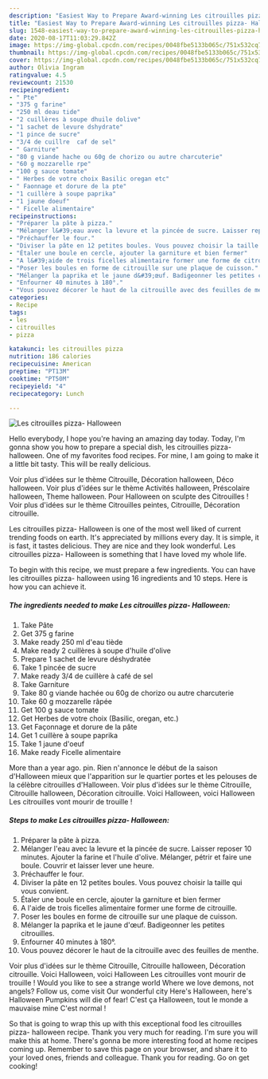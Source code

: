 ```yaml
---
description: "Easiest Way to Prepare Award-winning Les citrouilles pizza- Halloween"
title: "Easiest Way to Prepare Award-winning Les citrouilles pizza- Halloween"
slug: 1548-easiest-way-to-prepare-award-winning-les-citrouilles-pizza-halloween
date: 2020-08-17T11:03:29.842Z
image: https://img-global.cpcdn.com/recipes/0048fbe5133b065c/751x532cq70/les-citrouilles-pizza-halloween-photo-principale-de-la-recette.jpg
thumbnail: https://img-global.cpcdn.com/recipes/0048fbe5133b065c/751x532cq70/les-citrouilles-pizza-halloween-photo-principale-de-la-recette.jpg
cover: https://img-global.cpcdn.com/recipes/0048fbe5133b065c/751x532cq70/les-citrouilles-pizza-halloween-photo-principale-de-la-recette.jpg
author: Olivia Ingram
ratingvalue: 4.5
reviewcount: 21530
recipeingredient:
- " Pte"
- "375 g farine"
- "250 ml deau tide"
- "2 cuillères à soupe dhuile dolive"
- "1 sachet de levure dshydrate"
- "1 pince de sucre"
- "3/4 de cuillre  caf de sel"
- " Garniture"
- "80 g viande hache ou 60g de chorizo ou autre charcuterie"
- "60 g mozzarelle rpe"
- "100 g sauce tomate"
- " Herbes de votre choix Basilic oregan etc"
- " Faonnage et dorure de la pte"
- "1 cuillère à soupe paprika"
- "1 jaune doeuf"
- " Ficelle alimentaire"
recipeinstructions:
- "Préparer la pâte à pizza."
- "Mélanger l&#39;eau avec la levure et la pincée de sucre. Laisser reposer 10 minutes. Ajouter la farine et l&#39;huile d&#39;olive. Mélanger, pétrir et faire une boule. Couvrir et laisser lever une heure."
- "Préchauffer le four."
- "Diviser la pâte en 12 petites boules. Vous pouvez choisir la taille qui vous convient."
- "Étaler une boule en cercle, ajouter la garniture et bien fermer"
- "A l&#39;aide de trois ficelles alimentaire former une forme de citrouille."
- "Poser les boules en forme de citrouille sur une plaque de cuisson."
- "Mélanger la paprika et le jaune d&#39;œuf. Badigeonner les petites citrouilles."
- "Enfourner 40 minutes à 180°."
- "Vous pouvez décorer le haut de la citrouille avec des feuilles de menthe."
categories:
- Recipe
tags:
- les
- citrouilles
- pizza

katakunci: les citrouilles pizza 
nutrition: 186 calories
recipecuisine: American
preptime: "PT13M"
cooktime: "PT50M"
recipeyield: "4"
recipecategory: Lunch

---
```



![Les citrouilles pizza- Halloween](https://img-global.cpcdn.com/recipes/0048fbe5133b065c/751x532cq70/les-citrouilles-pizza-halloween-photo-principale-de-la-recette.jpg)

Hello everybody, I hope you're having an amazing day today. Today, I'm gonna show you how to prepare a special dish, les citrouilles pizza- halloween. One of my favorites food recipes. For mine, I am going to make it a little bit tasty. This will be really delicious.

Voir plus d&#39;idées sur le thème Citrouille, Décoration halloween, Déco halloween. Voir plus d&#39;idées sur le thème Activités halloween, Préscolaire halloween, Theme halloween. Pour Halloween on sculpte des Citrouilles ! Voir plus d&#39;idées sur le thème Citrouilles peintes, Citrouille, Décoration citrouille.

Les citrouilles pizza- Halloween is one of the most well liked of current trending foods on earth. It's appreciated by millions every day. It is simple, it is fast, it tastes delicious. They are nice and they look wonderful. Les citrouilles pizza- Halloween is something that I have loved my whole life.


To begin with this recipe, we must prepare a few ingredients. You can have les citrouilles pizza- halloween using 16 ingredients and 10 steps. Here is how you can achieve it.

<!--inarticleads1-->

##### The ingredients needed to make Les citrouilles pizza- Halloween:

1. Take  Pâte
1. Get 375 g farine
1. Make ready 250 ml d&#39;eau tiède
1. Make ready 2 cuillères à soupe d&#39;huile d&#39;olive
1. Prepare 1 sachet de levure déshydratée
1. Take 1 pincée de sucre
1. Make ready 3/4 de cuillère à café de sel
1. Take  Garniture
1. Take 80 g viande hachée ou 60g de chorizo ou autre charcuterie
1. Take 60 g mozzarelle râpée
1. Get 100 g sauce tomate
1. Get  Herbes de votre choix (Basilic, oregan, etc.)
1. Get  Façonnage et dorure de la pâte
1. Get 1 cuillère à soupe paprika
1. Take 1 jaune d&#39;oeuf
1. Make ready  Ficelle alimentaire


More than a year ago. pin. Rien n&#39;annonce le début de la saison d&#39;Halloween mieux que l&#39;apparition sur le quartier portes et les pelouses de la célèbre citrouilles d&#39;Halloween. Voir plus d&#39;idées sur le thème Citrouille, Citrouille halloween, Décoration citrouille. Voici Halloween, voici Halloween Les citrouilles vont mourir de trouille ! 

<!--inarticleads2-->

##### Steps to make Les citrouilles pizza- Halloween:

1. Préparer la pâte à pizza.
1. Mélanger l&#39;eau avec la levure et la pincée de sucre. Laisser reposer 10 minutes. Ajouter la farine et l&#39;huile d&#39;olive. Mélanger, pétrir et faire une boule. Couvrir et laisser lever une heure.
1. Préchauffer le four.
1. Diviser la pâte en 12 petites boules. Vous pouvez choisir la taille qui vous convient.
1. Étaler une boule en cercle, ajouter la garniture et bien fermer
1. A l&#39;aide de trois ficelles alimentaire former une forme de citrouille.
1. Poser les boules en forme de citrouille sur une plaque de cuisson.
1. Mélanger la paprika et le jaune d&#39;œuf. Badigeonner les petites citrouilles.
1. Enfourner 40 minutes à 180°.
1. Vous pouvez décorer le haut de la citrouille avec des feuilles de menthe.


Voir plus d&#39;idées sur le thème Citrouille, Citrouille halloween, Décoration citrouille. Voici Halloween, voici Halloween Les citrouilles vont mourir de trouille ! Would you like to see a strange world Where we love demons, not angels? Follow us, come visit Our wonderful city Here&#39;s Halloween, here&#39;s Halloween Pumpkins will die of fear! C&#39;est ça Halloween, tout le monde a mauvaise mine C&#39;est normal ! 

So that is going to wrap this up with this exceptional food les citrouilles pizza- halloween recipe. Thank you very much for reading. I'm sure you will make this at home. There's gonna be more interesting food at home recipes coming up. Remember to save this page on your browser, and share it to your loved ones, friends and colleague. Thank you for reading. Go on get cooking!
